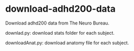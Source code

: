 # download-adhd200-data
Download adhd200 data from The Neuro Bureau.
 
downlad.py: download stats folder for each subject.

downloadAnat.py: download anatomy file for each subject.


